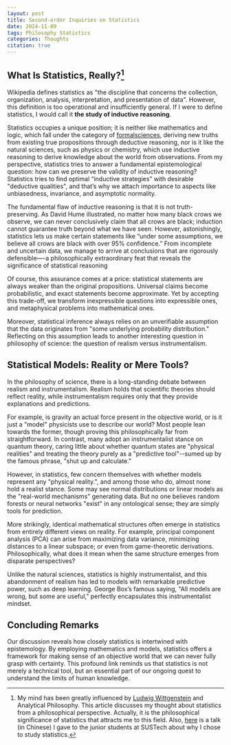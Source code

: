 ```yaml
---
layout: post
title: Second-order Inquiries on Statistics
date: 2024-11-09
tags: Philosophy Statistics
categories: Thoughts
citation: true
---
```


## What Is Statistics, Really?[^1]

Wikipedia defines statistics as "the discipline that concerns the collection, organization, analysis, interpretation, and presentation of data". However, this definition is too operational and insufficiently general. If I were to define statistics, I would call it **the study of inductive reasoning**.

Statistics occupies a unique position; it is neither like mathematics and logic, which fall under the category of [formalsciences](https://en.wikipedia.org/wiki/Formal_science), deriving new truths from existing true propositions through deductive reasoning, nor is it like the natural sciences, such as physics or chemistry, which use inductive reasoning to derive knowledge about the world from observations. From my perspective, statistics tries to answer a fundamental epistemological question: how can we preserve the validity of inductive reasoning? Statistics tries to find optimal “inductive strategies” with desirable "deductive qualities", and that’s why we attach importance to aspects like unbiasedness, invariance, and asymptotic normality.

The fundamental flaw of inductive reasoning is that it is not truth-preserving. As David Hume illustrated, no matter how many black crows we observe, we can never conclusively claim that all crows are black; induction cannot guarantee truth beyond what we have seen. However, astonishingly, statistics lets us make certain statements like “under some assumptions, we believe all crows are black with over 95% confidence.” From incomplete and uncertain data, we manage to arrive at conclusions that are rigorously defensible—-a philosophically extraordinary feat that reveals the significance of statistical reasoning

Of course, this assurance comes at a price: statistical statements are always weaker than the original propositions. Universal claims become probabilistic, and exact statements become approximate. Yet by accepting this trade-off, we transform inexpressible questions into expressible ones, and metaphysical problems into mathematical ones.

Moreover, statistical inference always relies on an unverifiable assumption that the data originates from "some underlying probability distribution." Reflecting on this assumption leads to another interesting question in philosophy of science: the question of realism versus instrumentalism. 

## Statistical Models: Reality or Mere Tools?

In the philosophy of science, there is a long-standing debate between realism and instrumentalism. Realism holds that scientific theories should reflect reality, while instrumentalism requires only that they provide explanations and predictions.

For example, is gravity an actual force present in the objective world, or is it just a "model" physicists use to describe our world? Most people lean towards the former, though proving this philosophically far from straightforward. In contrast, many adopt an instrumentalist stance on quantum theory, caring little about whether quantum states are "physical realities" and treating the theory purely as a "predictive tool"--sumed up by the famous phrase, "shut up and calculate."

However, in statistics, few concern themselves with whether models represent any "physical reality.", and among those who do, almost none hold a realist stance. Some may see normal distributions or linear models as the "real-world mechanisms" generating data. But no one believes random forests or neural networks "exist" in any ontological sense; they are simply tools for prediction. 

More strikingly, identical mathematical structures often emerge in statistics from entirely different views on reality. For example, principal component analysis (PCA) can arise from maximizing data variance, minimizing distances to a linear subspace; or even from game-theoretic derivations. Philosophically, what does it mean when the same structure emerges from disparate perspectives? 

Unlike the natural sciences, statistics is highly instrumentalist, and this abandonment of realism has led to models with remarkable predictive power, such as deep learning. George Box’s famous saying, "All models are wrong, but some are useful," perfectly encapsulates this instrumentalist mindset.

## Concluding Remarks

Our discussion reveals how closely statistics is intertwined with epistemology. By employing mathematics and models, statistics offers a framework for making sense of an objective world that we can never fully grasp with certainty. This profound link reminds us that statistics is not merely a technical tool, but an essential part of our ongoing quest to understand the limits of human knowledge.


[^1]: My mind has been greatly influenced by [Ludwig Wittgenstein](https://en.wikipedia.org/wiki/Ludwig_Wittgenstein) and Analytical Philosophy. This article discusses my thought about statistics from a philosophical perspective. Actually, it is the philosophical significance of statistics that attracts me to this field. Also, [here](https://www.bilibili.com/video/BV1TD421g7Y6/?spm_id_from=333.999.0.0&vd_source=122f65726f0fe678830e7adff2d7c3ff) is a talk (in Chinese) I gave to the junior students at SUSTech about why I chose to study statistics.



